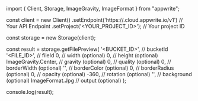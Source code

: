 import { Client, Storage, ImageGravity, ImageFormat } from "appwrite";

const client = new Client()
    .setEndpoint('https://<REGION>.cloud.appwrite.io/v1') // Your API Endpoint
    .setProject('<YOUR_PROJECT_ID>'); // Your project ID

const storage = new Storage(client);

const result = storage.getFilePreview(
    '<BUCKET_ID>', // bucketId
    '<FILE_ID>', // fileId
    0, // width (optional)
    0, // height (optional)
    ImageGravity.Center, // gravity (optional)
    0, // quality (optional)
    0, // borderWidth (optional)
    '', // borderColor (optional)
    0, // borderRadius (optional)
    0, // opacity (optional)
    -360, // rotation (optional)
    '', // background (optional)
    ImageFormat.Jpg // output (optional)
);

console.log(result);
